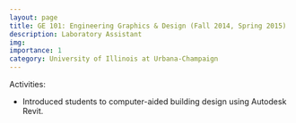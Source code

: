 ```yaml
---
layout: page
title: GE 101: Engineering Graphics & Design (Fall 2014, Spring 2015)
description: Laboratory Assistant
img: 
importance: 1
category: University of Illinois at Urbana-Champaign
---
```


<p>
Activities:
<ul style="list-style-type:disc;">
<li>	
	Introduced students to computer-aided building design using Autodesk Revit.
</li>
</ul>
</p>